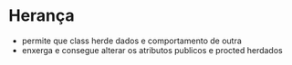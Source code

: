 # Herança
- permite que class herde dados e comportamento de outra
- enxerga e consegue alterar os atributos publicos e procted herdados